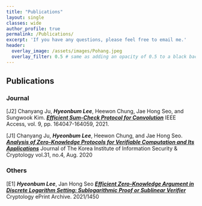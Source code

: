 ```yaml
---
title: "Publications"
layout: single
classes: wide
author_profile: true
permalink: /Publications/
excerpt: 'If you have any questions, please feel free to email me.'
header:
  overlay_image: /assets/images/Pohang.jpeg
  overlay_filter: 0.5 # same as adding an opacity of 0.5 to a black background
---
```


## Publications

### Journal

[J2] Chanyang Ju, **_Hyeonbum Lee_**, Heewon Chung, Jae Hong Seo, and Sungwook Kim.
**_[Efficient Sum-Check Protocol for Convolution](https://ieeexplore.ieee.org/document/9638642)_**
IEEE Access, vol. 9, pp. 164047-164059, 2021.

[J1] Chanyang Ju, **_Hyeonbum Lee_**, Heewon Chung, and Jae Hong Seo.
**_[Analysis of Zero-Knowledge Protocols for Verifiable Computation and Its Applications](https://www.koreascience.or.kr/article/JAKO202125141268152.pdf)_**
Journal of The Korea Institute of Information Security & Cryptology vol.31, no.4, Aug. 2020

### Others
[E1] **_Hyeonbum Lee_**, Jan Hong Seo
**_[Efficient Zero-Knowledge Argument in Discrete Logarithm Setting: Sublogarithmic Proof or Sublinear Verifier](https://eprint.iacr.org/2021/1450.pdf)_**
Cryptology ePrint Archive. 2021/1450
